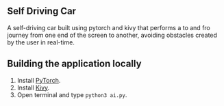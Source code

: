 ## Self Driving Car
A self-driving car built using pytorch and kivy that performs a to 
and fro journey from one end of the screen to another, avoiding obstacles created by
the user in real-time.

## Building the application locally
1. Install [PyTorch](https://pytorch.org/).
2. Install [Kivy](https://kivy.org/doc/stable/installation/installation-linux.html).
3. Open terminal and type `python3 ai.py`.
